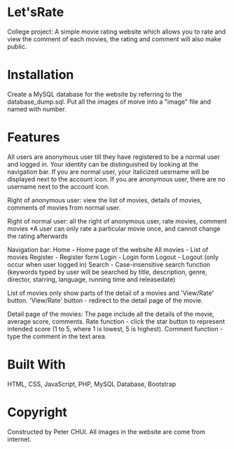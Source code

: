 # Let'sRate 
College project: A simple movie rating website which allows you to rate and view the comment of each movies, the rating and comment will also make public.

# Installation
Create a MySQL database for the website by referring to the database_dump.sql.
Put all the images of moive into a "image" file and named with number. 

# Features
All users are anonymous user till they have registered to be a normal user and logged in.
Your identity can be distinguished by looking at the navigation bar.
If you are normal user, your italicized uesrname will be displayed next to the account icon.
If you are anonymous user, there are no username next to the account icon.

Right of anonymous user: 
view the list of movies, details of movies, comments of movies from normal user.

Right of normal user:
all the right of anonymous user, rate movies, comment movies
*A user can only rate a particular movie once, and cannot change the rating afterwards

Navigation bar:
Home - Home page of the website
All movies - List of movies
Register - Register form
Login - Login form
Logout - Logout (only occur when user logged in)
Search - Case-insensitive search function (keywords typed by user will be searched by title, description, genre, director, starring, language, running time and releasedate)

List of movies only show parts of the detail of a movies and 'View/Rate' button.
'View/Rate' button - redirect to the detail page of the movie.

Detail page of the movies:
The page include all the details of the movie, average score, comments.
Rate function - click the star button to represent intended score (1 to 5, where 1 is lowest, 5 is highest).
Comment function - type the comment in the text area.

# Built With
HTML, CSS, JavaScript, PHP, MySQL Database, Bootstrap

# Copyright
Constructed by Peter CHUI.
All images in the website are come from internet.
